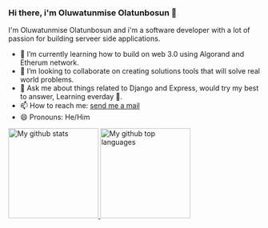 ### Hi there, i'm Oluwatunmise Olatunbosun 👋

I'm Oluwatunmise Olatunbosun and i'm a software developer with a lot of passion for building serveer side applications. 
<!--
**Oluwatunmise-olat/Oluwatunmise-olat** is a ✨ _special_ ✨ repository because its `README.md` (this file) appears on your GitHub profile.

Here are some ideas to get you started:
-->
- 🌱 I’m currently learning how to build on web 3.0 using Algorand and Etherum network.
- 👯 I’m looking to collaborate on creating solutions tools that will solve real world problems.
- 💬 Ask me about things related to Django and Express, would try my best to answer, Learning everday 🙂.
- 📫 How to reach me: [send me a mail](mailto:oluwatunmiseolatunbosun2001@gmail.com)
- 😄 Pronouns: He/Him

<a href="https://github.com/Oluwatunmise-olat">
  <img height="180em" src="https://github-readme-stats.vercel.app/api?username=Oluwatunmise-olat&show_icons=true&theme=merko&count_private=true" alt="My github stats" />
  <img height="180em" src="https://github-readme-stats.vercel.app/api/top-langs/?username=Oluwatunmise-olat&theme=merko&layout=compact" alt="My github top languages" />
</a>


